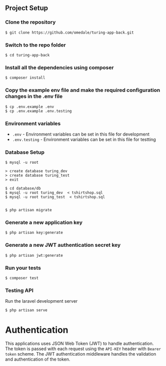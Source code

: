 

## Project Setup

### Clone the repository
```
$ git clone https://github.com/omedale/turing-app-back.git
```

### Switch to the repo folder
```
$ cd turing-app-back
```

### Install all the dependencies using composer
```
$ composer install
```

### Copy the example env file and make the required configuration changes in the .env file
```
$ cp .env.example .env
$ cp .env.example .env.testing
```

### Environment variables

- `.env` - Environment variables can be set in this file for development
- `.env.testing` - Environment variables can be set in this file for testting

### Database Setup
```
$ mysql -u root

> create database turing_dev
> create database turing_test
> exit

$ cd database/db
$ mysql -u root turing_dev  < tshirtshop.sql
$ mysql -u root turing_test  < tshirtshop.sql


$ php artisan migrate
```

### Generate a new application key
```
$ php artisan key:generate
```

### Generate a new JWT authentication secret key
```
$ php artisan jwt:generate
```

### Run your tests
```
$ composer test
```

### Testing API

Run the laravel development server
```
$ php artisan serve
```

# Authentication
 
This applications uses JSON Web Token (JWT) to handle authentication. The token is passed with each request using the `API-KEY` header with `Bearer token` scheme. The JWT authentication middleware handles the validation and authentication of the token.
